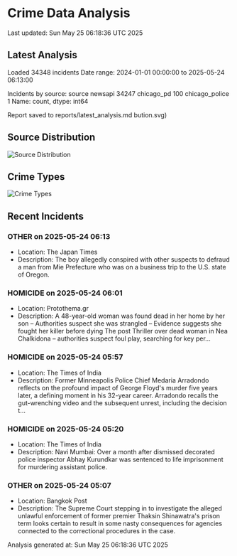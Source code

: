 # Crime Data Analysis
Last updated: Sun May 25 06:18:36 UTC 2025

## Latest Analysis

Loaded 34348 incidents
Date range: 2024-01-01 00:00:00 to 2025-05-24 06:13:00

Incidents by source:
source
newsapi           34247
chicago_pd          100
chicago_police        1
Name: count, dtype: int64

Report saved to reports/latest_analysis.md
bution.svg)

## Source Distribution
![Source Distribution](images/source_distribution.svg)

## Crime Types
![Crime Types](images/crime_types.svg)

## Recent Incidents

### OTHER on 2025-05-24 06:13
- Location: The Japan Times
- Description: The boy allegedly conspired with other suspects to defraud a man from Mie Prefecture who was on a business trip to the U.S. state of Oregon.


### HOMICIDE on 2025-05-24 06:01
- Location: Protothema.gr
- Description: A 48-year-old woman was found dead in her home by her son – Authorities suspect she was strangled – Evidence suggests she fought her killer before dying
The post Thriller over dead woman in Nea Chalkidona – authorities suspect foul play, searching for key per…


### HOMICIDE on 2025-05-24 05:57
- Location: The Times of India
- Description: Former Minneapolis Police Chief Medaria Arradondo reflects on the profound impact of George Floyd's murder five years later, a defining moment in his 32-year career. Arradondo recalls the gut-wrenching video and the subsequent unrest, including the decision t…


### HOMICIDE on 2025-05-24 05:20
- Location: The Times of India
- Description: Navi Mumbai: Over a month after dismissed decorated police inspector Abhay Kurundkar was sentenced to life imprisonment for murdering assistant police.


### OTHER on 2025-05-24 05:07
- Location: Bangkok Post
- Description: The Supreme Court stepping in to investigate the alleged unlawful enforcement of former premier Thaksin Shinawatra's prison term looks certain to result in some nasty consequences for agencies connected to the correctional procedures in the case.

Analysis generated at: Sun May 25 06:18:36 UTC 2025

